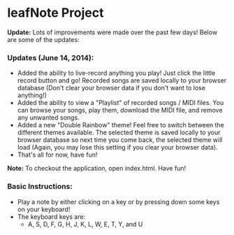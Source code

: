 <h1>leafNote Project</h1>

<p><strong>Update:</strong> Lots of improvements were made over the past few days! Below are some of the updates:</p>
<h3>Updates (June 14, 2014):</h3>
<ul>
  <li>Added the ability to live-record anything you play! Just click the little record button and go! Recorded songs are saved locally to your browser database (Don't clear your browser data if you don't want to lose anything!)</li>
  <li>Added the ability to view a "Playlist" of recorded songs / MIDI files. You can browse your songs, play them, download the MIDI file, and remove any unwanted songs.</li>
  <li>Added a new "Double Rainbow" theme! Feel free to switch between the different themes available. The selected theme is saved locally to your browser database so next time you come back, the selected theme will load (Again, you may lose this setting if you clear your browser data).
  <li>That's all for now, have fun!</li>
</ul>

<p><strong>Note:</strong> To checkout the application, open index.html. Have fun!</p>
<h3>Basic Instructions:</h3>
<ul>
  <li>Play a note by either clicking on a key or by pressing down some keys on your keyboard!</li>
  <li>The keyboard keys are:
    <ul>
      <li>A, S, D, F, G, H, J, K, L, W, E, T, Y, and U</li>
    </ul>
  </li>
</ul>
